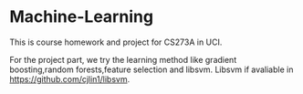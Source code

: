 # Machine-Learning
This is course homework and project for CS273A in UCI.

For the project part, we try the learning method like gradient boosting,random forests,feature selection and libsvm.
Libsvm if avaliable in https://github.com/cjlin1/libsvm.
